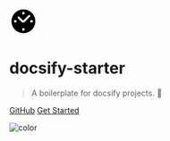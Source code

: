 <img src="../assets/img/favicons/favicon-192.png" width="50">

# docsify-starter

> A boilerplate for docsify projects. 📝️

[GitHub](https://github.com/fvcproductions/docsify-starter)
[Get Started](#docsify-starter)

![color](#f0f0f0)